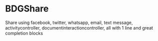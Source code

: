 BDGShare
========

Share using facebook, twitter, whatsapp, email, text message, activitycontroller, documentinteractioncontroller, all with 1 line and great completion blocks
